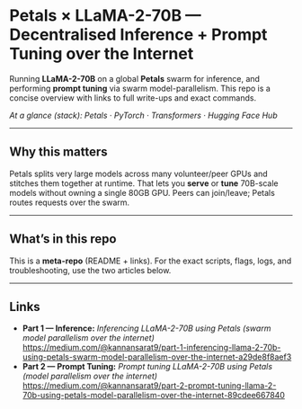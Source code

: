# Petals × LLaMA-2-70B — Decentralised Inference + Prompt Tuning over the Internet

Running **LLaMA-2-70B** on a global **Petals** swarm for inference, and performing **prompt tuning** via swarm model-parallelism. This repo is a concise overview with links to full write-ups and exact commands.

*At a glance (stack): Petals · PyTorch · Transformers · Hugging Face Hub*

---

## Why this matters
Petals splits very large models across many volunteer/peer GPUs and stitches them together at runtime. That lets you **serve** or **tune** 70B-scale models without owning a single 80GB GPU. Peers can join/leave; Petals routes requests over the swarm.

---

## What’s in this repo
This is a **meta-repo** (README + links). For the exact scripts, flags, logs, and troubleshooting, use the two articles below.

---

## Links
- **Part 1 — Inference:** *Inferencing LLaMA-2-70B using Petals (swarm model parallelism over the internet)*  
  https://medium.com/@kannansarat9/part-1-inferencing-llama-2-70b-using-petals-swarm-model-parallelism-over-the-internet-a29de8f8aef3
- **Part 2 — Prompt Tuning:** *Prompt tuning LLaMA-2-70B using Petals (model parallelism over the internet)*  
  https://medium.com/@kannansarat9/part-2-prompt-tuning-llama-2-70b-using-petals-model-parallelism-over-the-internet-89cdee667840

